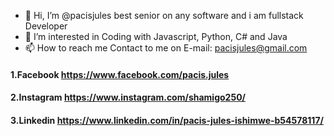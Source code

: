 - 👋 Hi, I’m @pacisjules best senior on any software and i am fullstack Developer
- 👀 I’m interested in Coding with Javascript, Python, C# and Java
- 📫 How to reach me Contact to me on E-mail: pacisjules@gmail.com

 #### 1.Facebook https://www.facebook.com/pacis.jules
 #### 2.Instagram https://www.instagram.com/shamigo250/
 #### 3.Linkedin https://www.linkedin.com/in/pacis-jules-ishimwe-b54578117/



<!---
pacisjules/pacisjules is a ✨ special ✨ repository because its `README.md` (this file) appears on your GitHub profile.
You can click the Preview link to take a look at your changes.
--->
